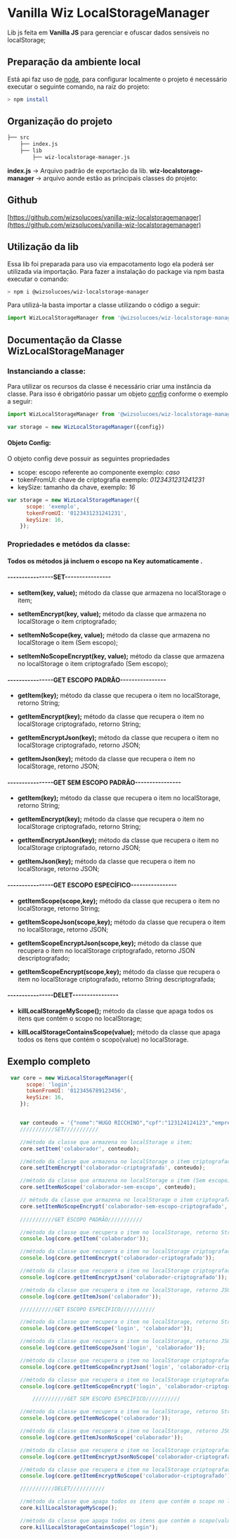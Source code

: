 # Vanilla Wiz LocalStorageManager

Lib js feita em **Vanilla JS** para gerenciar e ofuscar dados sensíveis no localStorage;

## Preparação da ambiente local

Está api faz uso de [node](https://nodejs.org/en/), para configurar localmente o projeto é necessário executar o seguinte comando, na raiz do projeto:

```bash
> npm install
```

## Organização do projeto

```bash
├── src
    ├── index.js
    ├── lib
        ├── wiz-localstorage-manager.js
```

**index.js** -> Arquivo padrão de exportação da lib.
**wiz-localstorage-manager** -> arquivo aonde estão as principais classes do projeto:

## Github

[https://github.com/wizsolucoes/vanilla-wiz-localstoragemanager](https://github.com/wizsolucoes/vanilla-wiz-localstoragemanager)

## Utilização da lib

Essa lib foi preparada para uso via empacotamento logo ela poderá ser utilizada via importação. Para fazer a instalação do package via npm basta executar o comando:

```bash
> npm i @wizsolucoes/wiz-localstorage-manager
```

Para utilizá-la basta importar a classe utilizando o código a seguir:

```js
import WizLocalStorageManager from '@wizsolucoes/wiz-localstorage-manager';
```

## Documentação da Classe **WizLocalStorageManager**

### Instanciando a classe:

Para utilizar os recursos da classe é necessário criar uma instância da classe. Para isso é obrigatório passar um objeto [config](#objeto-config) conforme o exemplo a seguir:

```js
import WizLocalStorageManager from '@wizsolucoes/wiz-localstorage-manager';

var storage = new WizLocalStorageManager({config})

```

#### Objeto Config:

O objeto config deve possuir as seguintes propriedades

* scope: escopo referente ao componente exemplo: *caso* 
* tokenFromUI: chave de criptografia exemplo: *0123431231241231*
* keySize: tamanho da chave, exemplo: *16*


```js
var storage = new WizLocalStorageManager({
      scope: 'exemplo',
      tokenFromUI: '0123431231241231',
      keySize: 16,
    });
```


### Propriedades e metódos da classe:
#### Todos os métodos já incluem o escopo na Key automaticamente .
#### ----------------SET----------------
* **setItem(key, value);** método da classe que armazena no localStorage o item;

* **setItemEncrypt(key, value);** método da classe que armazena no localStorage o item criptografado;

* **setItemNoScope(key, value);** método da classe que armazena no localStorage o item (Sem escopo);

* **setItemNoScopeEncrypt(key, value);** método da classe que armazena no localStorage o item criptografado (Sem escopo);

#### ----------------GET ESCOPO PADRÃO----------------
* **getItem(key);** método da classe que recupera o item no localStorage, retorno String;

* **getItemEncrypt(key);** método da classe que recupera o item no localStorage criptografado, retorno String;

* **getItemEncryptJson(key);** método da classe que recupera o item no localStorage criptografado, retorno JSON;
* **getItemJson(key);** método da classe que recupera o item no localStorage, retorno JSON;

#### ----------------GET SEM ESCOPO PADRÃO----------------
* **getItem(key);** método da classe que recupera o item no localStorage, retorno String;

* **getItemEncrypt(key);** método da classe que recupera o item no localStorage criptografado, retorno String;

* **getItemEncryptJson(key);** método da classe que recupera o item no localStorage criptografado, retorno JSON;
* **getItemJson(key);** método da classe que recupera o item no localStorage, retorno JSON;

#### ----------------GET ESCOPO ESPECÍFICO----------------

* **getItemScope(scope,key);** método da classe que recupera o item no localStorage, retorno String;

* **getItemScopeJson(scope,key);** método da classe que recupera o item no localStorage, retorno JSON;

* **getItemScopeEncryptJson(scope,key);** método da classe que recupera o item no localStorage criptografado, retorno JSON descriptografado;

* **getItemScopeEncrypt(scope,key);** método da classe que recupera o item no localStorage criptografado, retorno String descriptografada;


#### ----------------DELET----------------
* **killLocalStorageMyScope();** método da classe que apaga todos os itens que contém  o scopo no localStorage;

* **killLocalStorageContainsScope(value);** método da classe que apaga todos os itens que contém o scopo(value) no localStorage.



## Exemplo completo

```js
 var core = new WizLocalStorageManager({
      scope: 'login',
      tokenFromUI: '0123456789123456',
      keySize: 16,
    });


    var conteudo = '{"nome":"HUGO RICCHINO","cpf":"123124124123","empresa":"WIZ SOLUÇÕES E CORRETAGEM DE SEGUROS S/A.","matricula":"123","situacao":"ATIVIDADE NORMAL"}';
    ///////////SET///////////

    //método da classe que armazena no localStorage o item;
    core.setItem('colaborador', conteudo);

    //método da classe que armazena no localStorage o item criptografado;
    core.setItemEncrypt('colaborador-criptografado', conteudo);

    //método da classe que armazena no localStorage o item (Sem escopo);
    core.setItemNoScope('colaborador-sem-escopo', conteudo);

    // método da classe que armazena no localStorage o item criptografado (Sem escopo);
    core.setItemNoScopeEncrypt('colaborador-sem-escopo-criptografado', conteudo);
    
    ///////////GET ESCOPO PADRÃO///////////

    //método da classe que recupera o item no localStorage, retorno String;
    console.log(core.getItem('colaborador'));

    //método da classe que recupera o item no localStorage criptografado, retorno String;
    console.log(core.getItemEncrypt('colaborador-criptografado'));

    //método da classe que recupera o item no localStorage criptografado, retorno JSON;
    console.log(core.getItemEncryptJson('colaborador-criptografado'));

    //método da classe que recupera o item no localStorage, retorno JSON.
    console.log(core.getItemJson('colaborador'));

    ///////////GET ESCOPO ESPECÍFICO///////////

    //método da classe que recupera o item no localStorage, retorno String;
    console.log(core.getItemScope('login', 'colaborador'));

    //método da classe que recupera o item no localStorage, retorno JSON;
    console.log(core.getItemScopeJson('login', 'colaborador'));

    //método da classe que recupera o item no localStorage criptografado, retorno JSON descriptografado;
    console.log(core.getItemScopeEncryptJson('login', 'colaborador-criptografado'));

    //método da classe que recupera o item no localStorage criptografado, retorno String descriptografada;
    console.log(core.getItemScopeEncrypt('login', 'colaborador-criptografado'));

        ///////////GET SEM ESCOPO ESPECÍFICO///////////

    //método da classe que recupera o item no localStorage, retorno String;
    console.log(core.getItemNoScope('colaborador'));

    //método da classe que recupera o item no localStorage, retorno JSON;
    console.log(core.getItemJsonNoScope('colaborador'));

    //método da classe que recupera o item no localStorage criptografado, retorno JSON descriptografado;
    console.log(core.getItemEncryptJsonNoScope('colaborador-criptografado'));

    //método da classe que recupera o item no localStorage criptografado, retorno String descriptografada;
    console.log(core.getItemEncryptNoScope('colaborador-criptografado'));

    ///////////DELET///////////

    //método da classe que apaga todos os itens que contém o scopo no localStorage;
    core.killLocalStorageMyScope();

    //método da classe que apaga todos os itens que contém o scopo(value) no localStorage.
    core.killLocalStorageContainsScope("login");


```

